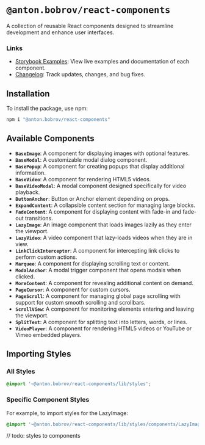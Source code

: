 # `@anton.bobrov/react-components`

A collection of reusable React components designed to streamline development and enhance user interfaces.

### Links
- [Storybook Examples](https://antonbobrov.github.io/react-kit/): View live examples and documentation of each component.
- [Changelog](https://github.com/antonbobrov/react-kit/blob/develop/apps/react-components/CHANGELOG.md): Track updates, changes, and bug fixes.

## Installation

To install the package, use npm:

```bash
npm i "@anton.bobrov/react-components"
```

## Available Components

- **`BaseImage`**: A component for displaying images with optional features.
- **`BaseModal`**: A customizable modal dialog component.
- **`BasePopup`**: A component for creating popups that display additional information.
- **`BaseVideo`**: A component for rendering HTML5 videos.
- **`BaseVideoModal`**: A modal component designed specifically for video playback.
- **`ButtonAnchor`**: Button or Anchor element depending on props.
- **`ExpandContent`**: A collapsible content section for managing large blocks.
- **`FadeContent`**: A component for displaying content with fade-in and fade-out transitions.
- **`LazyImage`**: An image component that loads images lazily as they enter the viewport.
- **`LazyVideo`**: A video component that lazy-loads videos when they are in view.
- **`LinkClickInterceptor`**: A component for intercepting link clicks to perform custom actions.
- **`Marquee`**: A component for displaying scrolling text or content.
- **`ModalAnchor`**: A modal trigger component that opens modals when clicked.
- **`MoreContent`**: A component for revealing additional content on demand.
- **`PageCursor`**: A component for custom cursors.
- **`PageScroll`**: A component for managing global page scrolling with support for custom smooth scrolling and scrollbars.
- **`ScrollView`**: A component for monitoring elements entering and leaving the viewport.
- **`SplitText`**: A component for splitting text into letters, words, or lines.
- **`VideoPlayer`**: A component for rendering HTML5 videos or YouTube or Vimeo embedded players.

## Importing Styles

### All Styles
```scss
@import '~@anton.bobrov/react-components/lib/styles';
```

### Specific Component Styles
For example, to import styles for the LazyImage:
```scss
@import '~@anton.bobrov/react-components/lib/styles/components/LazyImage';
```

// todo: styles to components